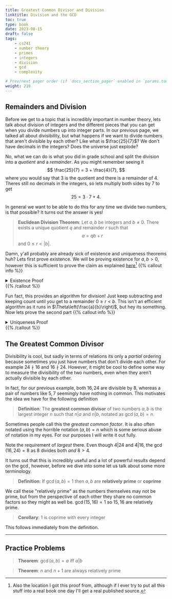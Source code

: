 ```yaml
---
title: Greatest Common Divisor and Division
linktitle: Division and the GCD
toc: true
type: book
date: 2023-08-15
draft: false
tags:
    - cs241
    - number theory
    - primes
    - integers
    - division
    - gcd
    - complexity

# Prev/next pager order (if `docs_section_pager` enabled in `params.toml`)
weight: 210
---
```


## Remainders and Division

Before we get to a topic that is incredibly important in number theory, lets talk about division of integers and the different pieces that you can get when you divide numbers up into integer parts. In our previous page, we talked all about divisibility, but what happens if we want to divide numbers that aren't divisible by each other? Like what is $\frac{25}{7}$? We don't have decimals in the integers? Does the universe just explode?

No, what we can do is what you did in grade school and split the division into a *quotient* and a *remainder*. As you might remember seeing it
$$
\frac{25}{7} = 3 + \frac{4}{7},
$$
where you would say that $3$ is the quotient and there is a remainder of $4$. Theres still no decimals in the integers, so lets multiply both sides by $7$ to get
$$
25 = 3\cdot 7 + 4.
$$

In general we want to be able to do this for any time we divide two numbers, is that possible? It turns out the answer is yes!

> **Euclidean Division Theorem**: Let $a,b$ be integers and $b\neq 0$. There exists a unique quotient $q$ and remainder $r$ such that
$$
a = qb + r
$$
and $0 \leq r < |b|$.

Damn, y'all probably are already sick of existence and uniqueness theorems huh? Lets first prove existence. We will be proving existence for $a,b > 0$, however this is sufficient to prove the claim as explained [here](https://en.wikipedia.org/wiki/Euclidean_division#Existence)[^1]
{{% callout info %}}
<details>
<summary>Existence Proof</summary>
We will show an algorithm that when repeated will provide us with a solution. First, begin by setting $q_0 = 0$ and $r_0=a$. By definition we know that
$$
a = q_0b + r_0.
$$
If $r_0 < b$ then we are done. If $r_0 \geq b$, then we will set $q_1 = q_0+1 = 1$ and $r_1 = r_0 - b$. You can plug in and see that
$$
a = q_1b + r_1.
$$
If $r_1 < b$ then we are done. If not then we repeat the process with $q_{n+1} = q_n + 1$, and $r_{n+1}=r_n-b$. With this method we will eventually find values of $q,r$ that satisfy $0\leq r < b$.
</br>
<b>Q.E.D.</b>
</details>
{{% /callout %}}

Fun fact, this provides an algorithm for division! Just keep subtracting and keeping count until you get to a remainder $0\geq r < b$. This isn't an efficient algorithm as it runs in $\Theta\left(\frac{a}{b}\right)$, but hey its something. Now lets prove the second part
{{% callout info %}}
<details>
<summary>Uniqueness Proof</summary>
Let us assume that there is a value of $a,b$ for which the division has more than one value of $q,r$. So we have$$
\begin{align}
a &= q_1b + r_1 \\\\
a &= q_2b + r_2 
\end{align}$$
but $q_1\neq q_2$ or $r_1 \neq r_2$. Setting these equations equal to each other we get that
$$
q_1b + r_1 = q_2b + r_2 \implies b(q_1-q_2) = r_2-r_1.
$$
This means that $b|r_2-r_1$ and since both $0\leq r_1,r_2 < |b|$, this means that $r_2-r_1=0$. We then can plug this in to show 
$$
b(q_1-q_2)=0\implies q_1-q_2=0$$
since $b\neq 0$. As such we know that $q_1=q_2$ and $r_1=r_2$ contradicting our assumption and proving uniqueness.
</br>
<b>Q.E.D.</b>
</details>
{{% /callout %}}

## The Greatest Common Divisor

Divisibility is cool, but sadly in terms of relations its only a *partial* ordering because sometimes you just have numbers that don't divide each other. For example $24\nmid 16$ and $16\nmid 24$. However, it might be cool to define some way to measure the divisibility of the two numbers, even when they aren't actually divisible by each other.

In fact, for our previous example, both $16,24$ are divisible by $8$, whereas a pair of numbers like $5,7$ seemingly have nothing in common. This motivates the idea we have for the following definition

> **Definition**: The **greatest common divisor** of two numbers $a,b$ is the largest integer $n$ such that $n|a$ and $n|b$, notated as $\gcd(a,b)=n$.

Sometimes people call this the *greatest common factor*. It is also often notated using the horrible notation $(a,b)=n$ which is some serious abuse of notation in my eyes. For our purposes I will write it out fully.

Note the requirement of *largest* there. Even though $4|24$ and $4|16$, the $\gcd(16,24)=8$ as $8$ divides both *and* $8>4$.

It turns out that this is incredibly useful and a lot of powerful results depend on the $\gcd$, however, before we dive into some let us talk about some more terminology.

> **Definition**: If $\gcd(a,b)=1$ then $a,b$ are **relatively prime** or **coprime**

We call these "relatively prime" as the numbers themselves may not be prime, but from the perspective of each other they share no common factors so they might as well be. $\gcd(15,16)=1$ so $15,16$ are relatively prime.

> **Corollary**: $1$ is coprime with every integer

This follows immediately from the definition.

---

## Practice Problems

> **Theorem**: $\gcd(a,b)=a$ iff $a|b$

> **Theorem**: $n$ and $n+1$ are always relatively prime

[^1]: Also the location I got this proof from, although if I ever try to put all this stuff into a real book one day I'll get a real published source. 